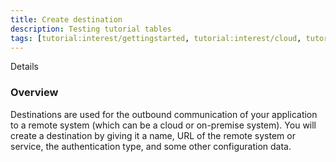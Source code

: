 ```yaml
---
title: Create destination
description: Testing tutorial tables
tags: [tutorial:interest/gettingstarted, tutorial:interest/cloud, tutorial:product/hcp, tutorial:technology/java]
---
```


 Details

### Overview
Destinations are used for the outbound communication of your application to a remote system (which can be a cloud or on-premise system). You will create a destination by giving it a name, URL of the remote system or service, the authentication type, and some other configuration data.
